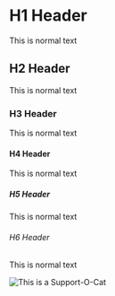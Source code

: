 # H1 Header
This is normal text
## H2 Header
This is normal text
### H3 Header
This is normal text
#### H4 Header
This is normal text
##### H5 Header
This is normal text
###### H6 Header
This is normal text

![This is a Support-O-Cat](https://octodex.github.com/images/supportcat.png)
